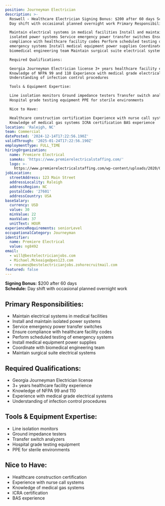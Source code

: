 ```yaml
---
position: Journeyman Electrician
description: >-
  Roswell - Healthcare Electrician Signing Bonus: $200 after 60 days Schedule:
  Day shift with occasional planned overnight work Primary Responsibilities:

  Maintain electrical systems in medical facilities Install and maintain
  isolated power systems Service emergency power transfer switches Ensure
  compliance with healthcare facility codes Perform scheduled testing of
  emergency systems Install medical equipment power supplies Coordinate with
  biomedical engineering team Maintain surgical suite electrical systems

  Required Qualifications:

  Georgia Journeyman Electrician license 3+ years healthcare facility experience
  Knowledge of NFPA 99 and 110 Experience with medical grade electrical systems
  Understanding of infection control procedures

  Tools & Equipment Expertise:

  Line isolation monitors Ground impedance testers Transfer switch analyzers
  Hospital grade testing equipment PPE for sterile environments

  Nice to Have:

  Healthcare construction certification Experience with nurse call systems
  Knowledge of medical gas systems ICRA certification BAS experience
location: 'Raleigh, NC'
team: Commercial
datePosted: '2024-12-14T17:22:56.190Z'
validThrough: '2025-01-24T17:22:56.190Z'
employmentType: FULL_TIME
hiringOrganization:
  name: Premiere Electrical
  sameAs: 'https://www.premierelectricalstaffing.com/'
  logo: >-
    https://www.premierelectricalstaffing.com/wp-content/uploads/2020/05/Premier-Electrical-Staffing-logo.png
jobLocation:
  streetAddress: 123 Main Street
  addressLocality: Raleigh
  addressRegion: NC
  postalCode: '27601'
  addressCountry: USA
baseSalary:
  currency: USD
  value: 30
  minValue: 22
  maxValue: 37
  unitText: HOUR
experienceRequirements: seniorLevel
occupationalCategory: Journeyman
identifier:
  name: Premiere Electrical
  value: ng8492
email:
  - will@bestelectricianjobs.com
  - Michael.Mckeaige@pes123.com
  - resumes@bestelectricianjobs.zohorecruitmail.com
featured: false
---
```

  
**Signing Bonus:** $200 after 60 days  
**Schedule:** Day shift with occasional planned overnight work  

## Primary Responsibilities:
- Maintain electrical systems in medical facilities
- Install and maintain isolated power systems
- Service emergency power transfer switches
- Ensure compliance with healthcare facility codes
- Perform scheduled testing of emergency systems
- Install medical equipment power supplies
- Coordinate with biomedical engineering team
- Maintain surgical suite electrical systems

## Required Qualifications:
- Georgia Journeyman Electrician license
- 3+ years healthcare facility experience
- Knowledge of NFPA 99 and 110
- Experience with medical grade electrical systems
- Understanding of infection control procedures

## Tools & Equipment Expertise:
- Line isolation monitors
- Ground impedance testers
- Transfer switch analyzers
- Hospital grade testing equipment
- PPE for sterile environments

## Nice to Have:
- Healthcare construction certification
- Experience with nurse call systems
- Knowledge of medical gas systems
- ICRA certification
- BAS experience
